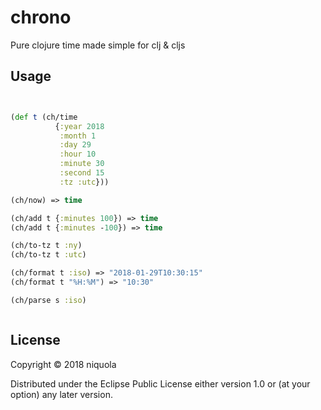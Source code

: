 # chrono

Pure clojure time made simple for clj & cljs

## Usage

```clj


(def t (ch/time
          {:year 2018
           :month 1
           :day 29
           :hour 10
           :minute 30
           :second 15
           :tz :utc}))

(ch/now) => time

(ch/add t {:minutes 100}) => time
(ch/add t {:minutes -100}) => time

(ch/to-tz t :ny)
(ch/to-tz t :utc)

(ch/format t :iso) => "2018-01-29T10:30:15"
(ch/format t "%H:%M") => "10:30"

(ch/parse s :iso)



```

## License

Copyright © 2018 niquola

Distributed under the Eclipse Public License either version 1.0 or (at
your option) any later version.
